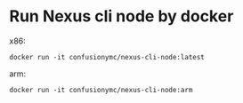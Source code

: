 # Run Nexus cli node by docker


x86:
```shell
docker run -it confusionymc/nexus-cli-node:latest
```

arm:
```shell
docker run -it confusionymc/nexus-cli-node:arm
```

